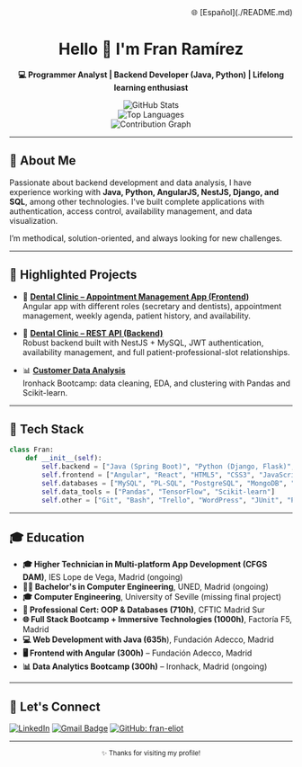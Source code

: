 <!-- README.en.md -->
<div align="right">🌐 [Español](./README.md)</div>

<div align="center">

  <h1>Hello 👋 I'm Fran Ramírez</h1>
  <p><strong>💻 Programmer Analyst | Backend Developer (Java, Python) | Lifelong learning enthusiast</strong></p>

  <img src="https://github-readme-stats.vercel.app/api?username=fran-eliot&show_icons=true&theme=default&border_radius=10" alt="GitHub Stats" />
  <br />
  <img src="https://github-readme-stats.vercel.app/api/top-langs/?username=fran-eliot&layout=compact&theme=default&border_radius=10" alt="Top Languages" />
  <br />
  <img src="https://github-readme-activity-graph.vercel.app/graph?username=fran-eliot&theme=github-light" alt="Contribution Graph" />
</div>

---

## 🚀 About Me

Passionate about backend development and data analysis, I have experience working with **Java, Python, AngularJS, NestJS, Django, and SQL**, among other technologies. I've built complete applications with authentication, access control, availability management, and data visualization.

I’m methodical, solution-oriented, and always looking for new challenges.

---

## 💼 Highlighted Projects

- 🦷 **[Dental Clinic – Appointment Management App (Frontend)](https://github.com/fran-eliot/dental-front)**  
  Angular app with different roles (secretary and dentists), appointment management, weekly agenda, patient history, and availability.

- 🧠 **[Dental Clinic – REST API (Backend)](https://github.com/fran-eliot/dental-back)**  
  Robust backend built with NestJS + MySQL, JWT authentication, availability management, and full patient-professional-slot relationships.

- 📊 **[Customer Data Analysis](https://github.com/fran-eliot/data-analysis-clientes)**  
  Ironhack Bootcamp: data cleaning, EDA, and clustering with Pandas and Scikit-learn.

---

## 🧰 Tech Stack

```python
class Fran:
    def __init__(self):
        self.backend = ["Java (Spring Boot)", "Python (Django, Flask)", "PHP (Symfony)", "Typescript (NestJS)"]
        self.frontend = ["Angular", "React", "HTML5", "CSS3", "JavaScript", "Bootstrap"]
        self.databases = ["MySQL", "PL-SQL", "PostgreSQL", "MongoDB", "SQL Server", "DB2"]
        self.data_tools = ["Pandas", "TensorFlow", "Scikit-learn"]
        self.other = ["Git", "Bash", "Trello", "WordPress", "JUnit", "PyTest", "PHPUnit", "AWS"]
```
---

## 🎓 Education

- **🎓 Higher Technician in Multi-platform App Development (CFGS DAM)**, IES Lope de Vega, Madrid (ongoing)
- **🧑‍🎓 Bachelor's in Computer Engineering**, UNED, Madrid (ongoing)
- **🎓 Computer Engineering**, University of Seville (missing final project)
- **🧾 Professional Cert: OOP & Databases (710h)**, CFTIC Madrid Sur
- **🌐 Full Stack Bootcamp + Immersive Technologies (1000h)**, Factoría F5, Madrid
- **💻 Web Development with Java (635h**), Fundación Adecco, Madrid
- **🖥️ Frontend with Angular (300h)** – Fundación Adecco, Madrid
- **📊 Data Analytics Bootcamp (300h)** – Ironhack, Madrid (ongoing)

---

## 🤝 Let's Connect

[![LinkedIn](https://img.shields.io/badge/LinkedIn-franeliot-blue?style=flat-square&logo=linkedin)](https://www.linkedin.com/in/franeliot/)
[![Gmail Badge](https://img.shields.io/badge/-ramirez.martin.francisco@gmail.com-c14438?style=flat-square&logo=Gmail&logoColor=white&link=mailto:ramirez.martin.francisco@gmail.com)](mailto:ramirez.martin.francisco@gmail.com)
[![GitHub: fran-eliot](https://img.shields.io/github/followers/fran-eliot?label=follow&style=social)](https://github.com/fran-eliot)

---

<div align="center"><small>✨ Thanks for visiting my profile!</small></div>


